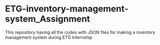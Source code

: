 # ETG-inventory-management-system_Assignment
This repository having all the codes with JSON files for making a inventory management system during ETG Internship
